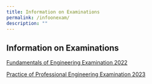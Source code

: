 ```yaml
---
title: Information on Examinations
permalink: /infoonexam/
description: ""
---
```

## Information on Examinations

[Fundamentals of Engineering Examination 2022](/files/Downloads/Info%20on%20Exams/FEE_2022.pdf)

[Practice of Professional Engineering Examination 2023](/files/Downloads/Info%20on%20Exams/PPE_2023.pdf)